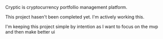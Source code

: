 Cryptic is cryptocurrency portfollio management platform.

This project hasen't been completed yet. I'm actively working this.

I'm keeping this project simple by intention as I want to focus on the mvp and then make better ui

